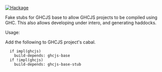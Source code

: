 [![Hackage](https://img.shields.io/hackage/v/ghcjs-base-stub.svg)](https://hackage.haskell.org/package/ghcjs-base-stub)

Fake stubs for GHCJS base to allow GHCJS projects to be compiled using GHC.
This also allows developing under intero, and generating haddocks.

Usage:

Add the following to GHCJS project's cabal.
```
  if impl(ghcjs)
    build-depends: ghcjs-base
  if !impl(ghcjs)
    build-depends: ghcjs-base-stub
```